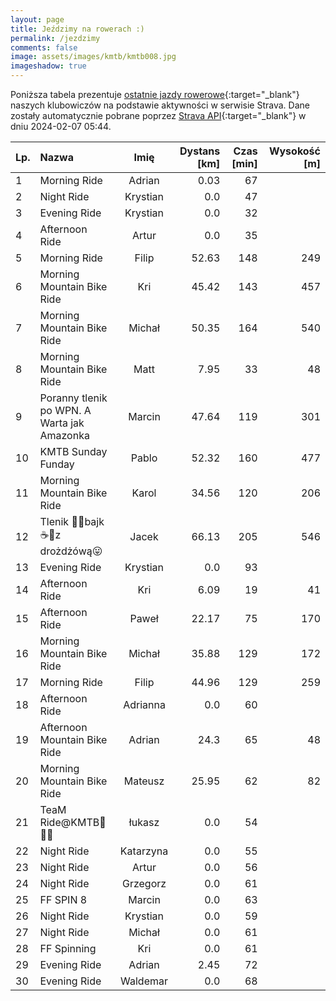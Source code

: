 ```yaml
---
layout: page
title: Jeździmy na rowerach :)
permalink: /jezdzimy
comments: false
image: assets/images/kmtb/kmtb008.jpg
imageshadow: true
---
```


Poniższa tabela prezentuje [ostatnie jazdy rowerowe](https://www.strava.com/clubs/336381){:target="_blank"} naszych klubowiczów na podstawie aktywności w serwisie Strava. Dane zostały automatycznie pobrane poprzez [Strava API](https://developers.strava.com/docs/reference/#api-Clubs-getClubActivitiesById){:target="_blank"} w dniu 2024-02-07 05:44.

Lp. | Nazwa | Imię | Dystans [km] | Czas [min] | Wysokość [m]
:--- | :--- | :---: | ---: | ---: | ---:
1|Morning Ride|Adrian|0.03|67|
2|Night Ride|Krystian|0.0|47|
3|Evening Ride|Krystian|0.0|32|
4|Afternoon Ride|Artur|0.0|35|
5|Morning Ride|Filip|52.63|148|249
6|Morning Mountain Bike Ride|Kri|45.42|143|457
7|Morning Mountain Bike Ride|Michał|50.35|164|540
8|Morning Mountain Bike Ride|Matt|7.95|33|48
9|Poranny tlenik po WPN. A Warta jak Amazonka|Marcin|47.64|119|301
10|KMTB Sunday Funday|Pablo|52.32|160|477
11|Morning Mountain Bike Ride|Karol|34.56|120|206
12|Tlenik 🚴‍♂️bajk☕️🍪z drożdżówą😛|Jacek|66.13|205|546
13|Evening Ride|Krystian|0.0|93|
14|Afternoon Ride|Kri|6.09|19|41
15|Afternoon Ride|Paweł|22.17|75|170
16|Morning Mountain Bike Ride|Michał|35.88|129|172
17|Morning Ride|Filip|44.96|129|259
18|Afternoon Ride|Adrianna|0.0|60|
19|Afternoon Mountain Bike Ride|Adrian|24.3|65|48
20|Morning Mountain Bike Ride|Mateusz|25.95|62|82
21|TeaM Ride@KMTB🚴🚴‍♀️|łukasz|0.0|54|
22|Night Ride|Katarzyna|0.0|55|
23|Night Ride|Artur|0.0|56|
24|Night Ride|Grzegorz|0.0|61|
25|FF SPIN 8|Marcin|0.0|63|
26|Night Ride|Krystian|0.0|59|
27|Night Ride|Michał|0.0|61|
28|FF Spinning|Kri|0.0|61|
29|Evening Ride|Adrian|2.45|72|
30|Evening Ride|Waldemar|0.0|68|
